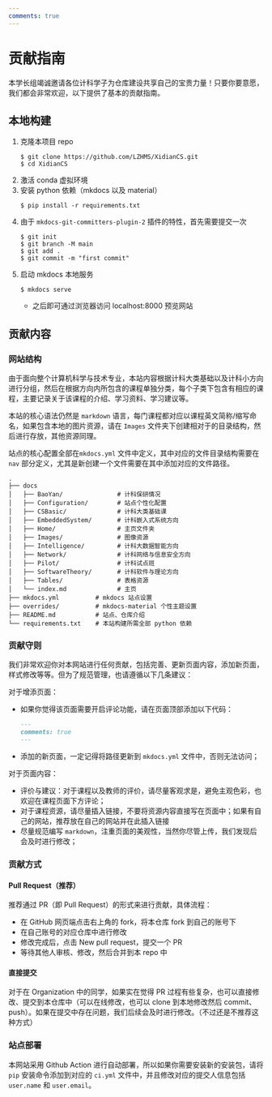 ```yaml
---
comments: true
---
```

# 贡献指南

本学长组竭诚邀请各位计科学子为仓库建设共享自己的宝贵力量！只要你要意愿，我们都会非常欢迎，以下提供了基本的贡献指南。

## 本地构建
1. 克隆本项目 repo
    ```shell
    $ git clone https://github.com/LZHMS/XidianCS.git
    $ cd XidianCS
    ```
2. 激活 conda 虚拟环境
3. 安装 python 依赖（mkdocs 以及 material）
    ```shell
    $ pip install -r requirements.txt
    ```
4. 由于 `mkdocs-git-committers-plugin-2` 插件的特性，首先需要提交一次
    ```shell
    $ git init
    $ git branch -M main
    $ git add .
    $ git commit -m "first commit"
    ```
4. 启动 mkdocs 本地服务
    ```shell
    $ mkdocs serve
    ```
    - 之后即可通过浏览器访问 localhost:8000 预览网站

## 贡献内容
### 网站结构
由于面向整个计算机科学与技术专业，本站内容根据计科大类基础以及计科小方向进行分组，然后在根据方向内所包含的课程单独分类，每个子类下包含有相应的课程，主要记录关于该课程的介绍、学习资料、学习建议等。

本站的核心语法仍然是 `markdown` 语言，每门课程都对应以课程英文简称/缩写命名，如果包含本地的图片资源，请在 `Images` 文件夹下创建相对于的目录结构，然后进行存放，其他资源同理。

站点的核心配置全部在`mkdocs.yml` 文件中定义，其中对应的文件目录结构需要在 `nav` 部分定义，尤其是新创建一个文件需要在其中添加对应的文件路径。

```text
.
├── docs
│   ├── BaoYan/               # 计科保研情况
│   ├── Configuration/        # 站点个性化配置
│   ├── CSBasic/              # 计科大类基础课
│   ├── EmbeddedSystem/       # 计科嵌入式系统方向
│   ├── Home/                 # 主页文件夹
│   ├── Images/               # 图像资源
│   ├── Intelligence/         # 计科大数据智能方向
│   ├── Network/              # 计科网络与信息安全方向
│   ├── Pilot/                # 计科试点班
│   ├── SoftwareTheory/       # 计科软件与理论方向
│   ├── Tables/               # 表格资源
│   └── index.md              # 主页
├── mkdocs.yml          # mkdocs 站点设置
├── overrides/          # mkdocs-material 个性主题设置
├── README.md           # 站点、仓库介绍
└── requirements.txt    # 本站构建所需全部 python 依赖
```

### 贡献守则
我们非常欢迎你对本网站进行任何贡献，包括完善、更新页面内容，添加新页面，样式修改等等。但为了规范管理，也请遵循以下几条建议：

对于增添页面：
+ 如果你觉得该页面需要开启评论功能，请在页面顶部添加以下代码：
    ```markdown
    ---
    comments: true
    ---
    ```
+ 添加的新页面，一定记得将路径更新到 `mkdocs.yml` 文件中，否则无法访问；

对于页面内容：
+ 评价与建议：对于课程以及教师的评价，请尽量客观求是，避免主观色彩，也欢迎在课程页面下方评论；
+ 对于课程资源，请尽量插入链接，不要将资源内容直接写在页面中；如果有自己的网站，推荐放在自己的网站并在此插入链接
+ 尽量规范编写 `markdown`，注重页面的美观性，当然你尽管上传，我们发现后会及时进行修改；

### 贡献方式
#### Pull Request（推荐）
推荐通过 PR（即 Pull Request）的形式来进行贡献，具体流程：

- 在 GitHub 网页端点击右上角的 fork，将本仓库 fork 到自己的账号下
- 在自己账号的对应仓库中进行修改
- 修改完成后，点击 New pull request，提交一个 PR
- 等待其他人审核、修改，然后合并到本 repo 中

#### 直接提交
对于在 Organization 中的同学，如果实在觉得 PR 过程有些复杂，也可以直接修改、提交到本仓库中（可以在线修改，也可以 clone 到本地修改然后 commit、push）。如果在提交中存在问题，我们后续会及时进行修改。（不过还是不推荐这种方式）

### 站点部署
本网站采用 Github Action 进行自动部署，所以如果你需要安装新的安装包，请将 `pip` 安装命令添加到对应的 `ci.yml` 文件中，并且修改对应的提交人信息包括 `user.name` 和 `user.email`。
